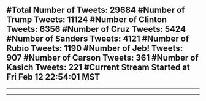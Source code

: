 #Total Number of Tweets: 29684 
#Number of Trump Tweets: 11124
#Number of Clinton Tweets: 6356
#Number of Cruz Tweets: 5424
#Number of Sanders Tweets: 4121
#Number of Rubio Tweets: 1190
#Number of Jeb! Tweets: 907
#Number of Carson Tweets: 361
#Number of Kasich Tweets: 221
#Current Stream Started at Fri Feb 12 22:54:01 MST
---
---
---
